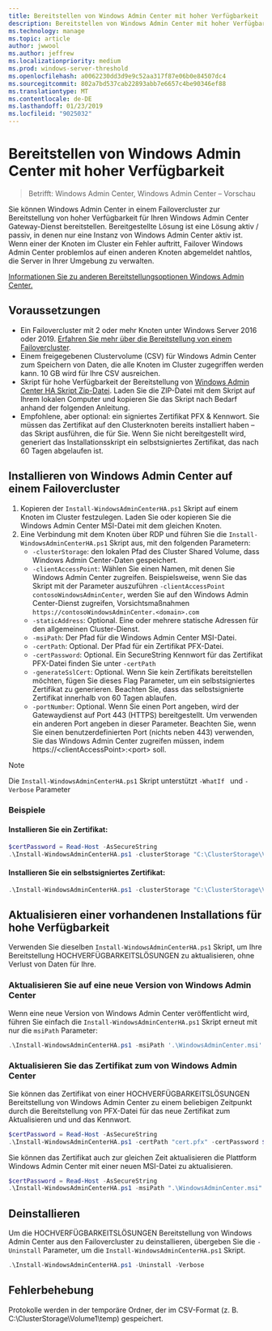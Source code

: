 ```yaml
---
title: Bereitstellen von Windows Admin Center mit hoher Verfügbarkeit
description: Bereitstellen von Windows Admin Center mit hoher Verfügbarkeit (Projekt Honolulu)
ms.technology: manage
ms.topic: article
author: jwwool
ms.author: jeffrew
ms.localizationpriority: medium
ms.prod: windows-server-threshold
ms.openlocfilehash: a0062230dd3d9e9c52aa317f87e06b0e84507dc4
ms.sourcegitcommit: 802a7bd537cab22893abb7e6657c4be90346ef88
ms.translationtype: MT
ms.contentlocale: de-DE
ms.lasthandoff: 01/23/2019
ms.locfileid: "9025032"
---
```

# Bereitstellen von Windows Admin Center mit hoher Verfügbarkeit

>Betrifft: Windows Admin Center, Windows Admin Center – Vorschau

Sie können Windows Admin Center in einem Failovercluster zur Bereitstellung von hoher Verfügbarkeit für Ihren Windows Admin Center Gateway-Dienst bereitstellen. Bereitgestellte Lösung ist eine Lösung aktiv / passiv, in denen nur eine Instanz von Windows Admin Center aktiv ist. Wenn einer der Knoten im Cluster ein Fehler auftritt, Failover Windows Admin Center problemlos auf einen anderen Knoten abgemeldet nahtlos, die Server in Ihrer Umgebung zu verwalten. 

[Informationen Sie zu anderen Bereitstellungsoptionen Windows Admin Center.](../plan/installation-options.md)

## Voraussetzungen

- Ein Failovercluster mit 2 oder mehr Knoten unter Windows Server 2016 oder 2019. [Erfahren Sie mehr über die Bereitstellung von einem Failovercluster](../../../failover-clustering/failover-clustering-overview.md).
- Einem freigegebenen Clustervolume (CSV) für Windows Admin Center zum Speichern von Daten, die alle Knoten im Cluster zugegriffen werden kann. 10 GB wird für Ihre CSV ausreichen.
- Skript für hohe Verfügbarkeit der Bereitstellung von [Windows Admin Center HA Skript Zip-Datei](https://aka.ms/WACHAScript). Laden Sie die ZIP-Datei mit dem Skript auf Ihrem lokalen Computer und kopieren Sie das Skript nach Bedarf anhand der folgenden Anleitung.
- Empfohlene, aber optional: ein signiertes Zertifikat PFX & Kennwort. Sie müssen das Zertifikat auf den Clusterknoten bereits installiert haben – das Skript ausführen, die für Sie. Wenn Sie nicht bereitgestellt wird, generiert das Installationsskript ein selbstsigniertes Zertifikat, das nach 60 Tagen abgelaufen ist.

## Installieren von Windows Admin Center auf einem Failovercluster

1. Kopieren der ```Install-WindowsAdminCenterHA.ps1``` Skript auf einem Knoten im Cluster festzulegen. Laden Sie oder kopieren Sie die Windows Admin Center MSI-Datei mit dem gleichen Knoten.
2. Eine Verbindung mit dem Knoten über RDP und führen Sie die ```Install-WindowsAdminCenterHA.ps1``` Skript aus, mit den folgenden Parametern:
    - `-clusterStorage`: den lokalen Pfad des Cluster Shared Volume, dass Windows Admin Center-Daten gespeichert.
    - `-clientAccessPoint`: Wählen Sie einen Namen, mit denen Sie Windows Admin Center zugreifen. Beispielsweise, wenn Sie das Skript mit der Parameter auszuführen `-clientAccessPoint contosoWindowsAdminCenter`, werden Sie auf den Windows Admin Center-Dienst zugreifen, Vorsichtsmaßnahmen `https://contosoWindowsAdminCenter.<domain>.com`
    - `-staticAddress`: Optional. Eine oder mehrere statische Adressen für den allgemeinen Cluster-Dienst. 
    - `-msiPath`: Der Pfad für die Windows Admin Center MSI-Datei.
    - `-certPath`: Optional. Der Pfad für ein Zertifikat PFX-Datei.
    - `-certPassword`: Optional. Ein SecureString Kennwort für das Zertifikat PFX-Datei finden Sie unter `-certPath`
    - `-generateSslCert`: Optional. Wenn Sie kein Zertifikats bereitstellen möchten, fügen Sie dieses Flag Parameter, um ein selbstsigniertes Zertifikat zu generieren. Beachten Sie, dass das selbstsignierte Zertifikat innerhalb von 60 Tagen ablaufen.
    - `-portNumber`: Optional. Wenn Sie einen Port angeben, wird der Gatewaydienst auf Port 443 (HTTPS) bereitgestellt. Um verwenden ein anderen Port angeben in dieser Parameter. Beachten Sie, wenn Sie einen benutzerdefinierten Port (nichts neben 443) verwenden, Sie das Windows Admin Center zugreifen müssen, indem https://\<clientAccessPoint\>:\<port\> soll.

> [!NOTE]
> Die ```Install-WindowsAdminCenterHA.ps1``` Skript unterstützt ```-WhatIf ``` und ```-Verbose``` Parameter

### Beispiele

#### Installieren Sie ein Zertifikat:

```powershell
$certPassword = Read-Host -AsSecureString
.\Install-WindowsAdminCenterHA.ps1 -clusterStorage "C:\ClusterStorage\Volume1" -clientAccessPoint "contoso-ha-gateway" -msiPath ".\WindowsAdminCenter.msi" -certPath "cert.pfx" -certPassword $certPassword -Verbose
```

#### Installieren Sie ein selbstsigniertes Zertifikat:

```powershell
.\Install-WindowsAdminCenterHA.ps1 -clusterStorage "C:\ClusterStorage\Volume1" -clientAccessPoint "contoso-ha-gateway" -msiPath ".\WindowsAdminCenter.msi" -generateSslCert -Verbose
```

## Aktualisieren einer vorhandenen Installations für hohe Verfügbarkeit

Verwenden Sie dieselben ```Install-WindowsAdminCenterHA.ps1``` Skript, um Ihre Bereitstellung HOCHVERFÜGBARKEITSLÖSUNGEN zu aktualisieren, ohne Verlust von Daten für Ihre.

### Aktualisieren Sie auf eine neue Version von Windows Admin Center

Wenn eine neue Version von Windows Admin Center veröffentlicht wird, führen Sie einfach die ```Install-WindowsAdminCenterHA.ps1``` Skript erneut mit nur die ```msiPath``` Parameter:

```powershell
.\Install-WindowsAdminCenterHA.ps1 -msiPath '.\WindowsAdminCenter.msi' -Verbose
```

### Aktualisieren Sie das Zertifikat zum von Windows Admin Center

Sie können das Zertifikat von einer HOCHVERFÜGBARKEITSLÖSUNGEN Bereitstellung von Windows Admin Center zu einem beliebigen Zeitpunkt durch die Bereitstellung von PFX-Datei für das neue Zertifikat zum Aktualisieren und und das Kennwort.

```powershell
$certPassword = Read-Host -AsSecureString
.\Install-WindowsAdminCenterHA.ps1 -certPath "cert.pfx" -certPassword $certPassword -Verbose
```

Sie können das Zertifikat auch zur gleichen Zeit aktualisieren die Plattform Windows Admin Center mit einer neuen MSI-Datei zu aktualisieren.

```powershell
$certPassword = Read-Host -AsSecureString
.\Install-WindowsAdminCenterHA.ps1 -msiPath ".\WindowsAdminCenter.msi" -certPath "cert.pfx" -certPassword $certPassword -Verbose
``` 

## Deinstallieren

Um die HOCHVERFÜGBARKEITSLÖSUNGEN Bereitstellung von Windows Admin Center aus den Failovercluster zu deinstallieren, übergeben Sie die ```-Uninstall``` Parameter, um die ```Install-WindowsAdminCenterHA.ps1``` Skript.

```powershell
.\Install-WindowsAdminCenterHA.ps1 -Uninstall -Verbose
```

## Fehlerbehebung

Protokolle werden in der temporäre Ordner, der im CSV-Format (z. B. C:\ClusterStorage\Volume1\temp) gespeichert.